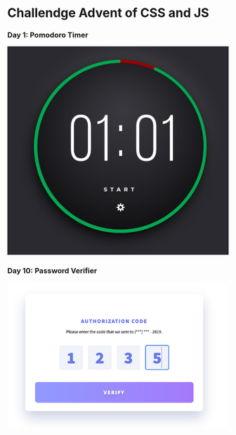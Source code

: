 # Challendge Advent of CSS and JS

### Day 1: Pomodoro Timer

![pomodoro-timer](/images/day1.png "pomodoro-timer")

### Day 10: Password Verifier

![password-verifier](/images/day10.png "Password Verifier")